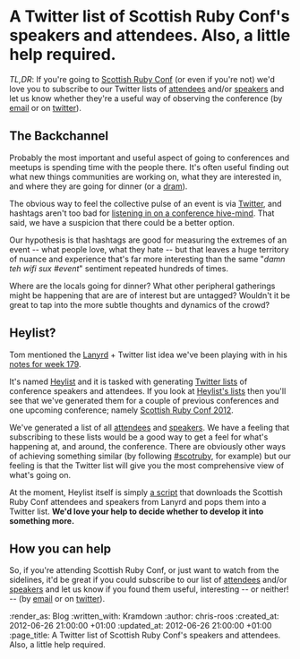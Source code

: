A Twitter list of Scottish Ruby Conf's speakers and attendees. Also, a little help required.
====

_TL,DR_: If you're going to [Scottish Ruby Conf][SRC2012] (or even if you're not) we'd love you to subscribe to our Twitter lists of [attendees][] and/or [speakers][] and let us know whether they're a useful way of observing the conference (by [email][] or on [twitter][]).


The Backchannel
-------

Probably the most important and useful aspect of going to conferences and meetups is spending time with the people there. It's often useful finding out what new things communities are working on, what they are interested in, and where they are going for dinner (or a [dram][]).

The obvious way to feel the collective pulse of an event is via [Twitter][], and hashtags aren't too bad for [listening in on a conference hive-mind][bobross]. That said, we have a suspicion that there could be a better option.

Our hypothesis is that hashtags are good for measuring the extremes of an event -- what people love, what they hate -- but that leaves a huge territory of nuance and experience that's far more interesting than the same "_damn teh wifi sux #event_" sentiment repeated hundreds of times.

Where are the locals going for dinner? What other peripheral gatherings might be happening that are are of interest but are untagged? Wouldn't it be great to tap into the more subtle thoughts and dynamics of the crowd?


Heylist?
-------

Tom mentioned the [Lanyrd][] + Twitter list idea we've been playing with in his [notes for week 179][].

It's named [Heylist][] and it is tasked with generating [Twitter lists][] of conference speakers and attendees. If you look at [Heylist's lists][Heylist] then you'll see that we've generated them for a couple of previous conferences and one upcoming conference; namely [Scottish Ruby Conf 2012][SRC2012].

We've generated a list of all [attendees][] and [speakers][]. We have a feeling that subscribing to these lists would be a good way to get a feel for what's happening at, and around, the conference. There are obviously other ways of achieving something similar (by following [#scotruby][], for example) but our feeling is that the Twitter list will give you the most comprehensive view of what's going on.

At the moment, Heylist itself is simply [a script][code] that downloads the Scottish Ruby Conf attendees and speakers from Lanyrd and pops them into a Twitter list. **We'd love your help to decide whether to develop it into something more.**


How you can help
--------

So, if you're attending Scottish Ruby Conf, or just want to watch from the sidelines, it'd be great if you could subscribe to our list of [attendees][] and/or [speakers][] and let us know if you found them useful, interesting -- or neither! -- (by [email][] or on [twitter][]).

[email]: mailto:everyone@gofreerange.com
[twitter]: http://twitter.com/freerange
[Lanyrd]: http://lanyrd.com/
[notes for week 179]: /week-179
[code]: https://github.com/freerange/heylist
[Twitter Lists]: https://support.twitter.com/articles/76460-how-to-use-twitter-lists
[Heylist]: https://twitter.com/#!/heylist/lists
[SRC2012]: http://scottishrubyconference.com/
[attendees]: https://twitter.com/#!/heylist/src-2012
[speakers]: https://twitter.com/#!/heylist/src-2012-speakers
[#scotruby]: https://twitter.com/#!/search/%23scotruby
[dram]: https://twitter.com/#!/search/scotruby%20whisky
[bobross]: https://twitter.com/#!/search/bobross%20euruko

:render_as: Blog
:written_with: Kramdown
:author: chris-roos
:created_at: 2012-06-26 21:00:00 +01:00
:updated_at: 2012-06-26 21:00:00 +01:00
:page_title: A Twitter list of Scottish Ruby Conf's speakers and attendees. Also, a little help required.
